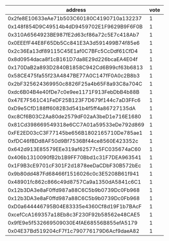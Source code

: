 address|vote|timestamp|signature
---|---|---|---
0x2fe8E10633eAe71b503C60180C4190710a132237|1|1600182611|0xb990774dc707354d08caf50cf03c93395dfae9fc3114401c6710e80e3814a5184b41f5885ffe3996218659960f16c4917c7d872433fbe218b189228db2fe96631c
0x148f854D9C49514b4dD9459702E1F9629B9F6F0B|1|1600183446|0xf3b32b4ab4842825f96114b54086ffe692719ed80dd10b1cc493f315a0ac98a44bf56dc3f77b095918b5bcdc727eb879497eca30a1389b0a92b7c9897140a6ca1b
0x310A6564923BE987fE2d63cf86a72c5E7c418Ab7|1|1600183491|0x40eebd88c339eae52e58cff653f0aac6ddf29079d9f3de578d8a2bce363847ed63163a3040bc2851ef652e60395bc0369af14b1b9dfa70e0f72111490732fb0a1c
0x0EEEfF44E8F65Db5Cc841E3A3d591499B74f85e6|1|1600183719|0x03c8c9effa7c73e18233f28c3ca17030d328d69c30f7f2aa87924456e2eaf7d155e50da0b6caf439db8c861276cc0c7aa622e7a76ef6f66a48c2babd38bf6db11b
0x2c36Ea13df89115C45E1af0C7BFc5CcDdf61CfD4|1|1600184513|0x83473619f4e943990e2b19a4fa48c62d2824eeac7fb76d9719512fe1fe9615e777986b8ebe4d29e61dd646552d37b92cd47e62b3ade7c36ed622d92f44117cff1c
0x8d0954daca8f1cB161D7da8E29d226bcaEA4E04f|1|1600184845|0x544a161337cf1bf1e4ac11cbdee58b482e43a980cf5e86dae6c48ce2e13b36cc7658c44bbfa48619f81e593592a6a0ff4080aa0a8adcb455aa451fe35b224a131c
0x170DaB2a893D2840B1858C942Cd6B99cf63b6813|1|1600185045|0xa3f6ab17deff86efa09f758fba214384347b264f903d3f97b04a18a8ad9f6b8c58f9ca3dfdcc3c5ac2dab2beb235eb9fa401f7bb51e6bc10f374c8cf249b0e751b
0x58CE475fa55f23A4847BE77A0C147fF0A0c2B8b3|1|1600185369|0x10a8f7faa04bed2f713dd8f9a3dc14ef5699e20355fd7ad48bd7ed55475d4dcb2b5f533d78093eb47849b4466af407b7cedeb32825b9ee203c884aabede9a35a1b
0x2bF325624369950c8826F25a4b65F8a93C8a704C|1|1600185398|0x5fb4998e7a8eca2200c293c63224c46803745076171846c8a5eff9236a31b4b6240be468df3b1f92dc08a10d37df129b6493179317d8808082659583a8e8809b1b
0xdc6B04B4e40fDe7c0e9ee1171F913FebDbB4b88B|1|1600185482|0x4080e2035368320449a4f1ca92c93067c5158c50518ee5ba887bb5f70eb36b3c3e7e41cbdd4495ad579b45a91441ce6169b6ae6629f7055b1110912360cb91e21c
0x47E7F561C41FeDF25B123F7D679f144c7aD3FFc6|1|1600185945|0x9a1357f8badc5f2c17c4ee7a748c862c2f26c4150e3da6aac10ad435cf1d42ff16162f293d380f17cbc5ca69aa6559ea9ad172bd776b551676ca7364b724eb721c
0xD9e5CfD188ff6082B3d541b4f5ff4a86727135dA|1|1600186134|0x7d9683bc0b1638b64d61d15e1d59b7cef13f3217358ad867f8e49206c06d88535bbd2bf8a81dd867adbf73cae111c1ae28f2308721290afdbac1cfe9013a21711b
0xc8Cf6B03C2Aa80de2579dF02aA3beD1e716E1680|1|1600187005|0x872fe9b28c794a079eaaa55c02d34dcd95c206150a3ba79b290b37fb40ae734d5e467213db13eb3af615b7e378896637bdecce287090d4560c65b2f10556261e1c
0x81Cd398669549318e6CC7A01a59533eDe792d869|1|1600187500|0xada506ef9d6ad4739cffe2786b98bf9697fe47ba7d441349f6c54a86b45744af515072887e0ac646f373af928be10da43920c64c556e261ed64620a3d34993ab1b
0xFE2ED03cC3F77145be656B1802165710De785ae1|1|1600188456|0xd50e033e8ea671a10be51ac73946244189cda3c74fb38227607e72c9dc521f5e018f5f9ba6207263183e0355af33d6fd82d2e226d531b468ad54b9c282e0b43c1c
0xfDC46fBDd8AF50d9Bf7536Bf44ce8560E423352c|1|1600188686|0xabde3a16d7598520677da8e70830eebeffc2a95f255f5bdf40f8fda5d0ac235e0013f6ea083667e0fe646fa4dbbed95e114fbde175d7d2252572a7f2693eeb6d1c
0x642d913E85579EEe319af62577c5FC035674aC60|1|1600189538|0xb8111068458770a08756582d0d19b027bce3474aa933ea4c3423955979f583601642512df0d916b497cdd52d3957369ed398a2f0cfe28bee2b1108828024973f1b
0x406b1310090fB2b1B9FF70Bbd1c31F7DEA963541|1|1600204840|0xd28e4accc4b8a4e6d92f4179bb7ddea13059f8fd8953126b6a4f517c16a1afa33fa30ab9ced9cf45162b67ac7e1afc01dc171f9a6dcc5496812fe0e4f81403a31c
0x1F9B3cE9701cF301F2d1878eeDaCDbF30B572bEc|1|1600208397|0xff41468ba9d6467e441facce744b3b2145a4d0a20f2b11ee442827857f47bc0b6d8060f419ac7ae80be9d1cdd75cb13407454044e874e786a7bbf7ce298ed5e31b
0x9b80dd487Fd68466f1516026c0c3E5208B61f941|1|1600211637|0x1cd164f99d9e076eae156a2410d33c80e8e18d57223b2d11adbfd5eafc1da8f32fa12f267b2bd134c3947f1d985e26f84d396182e265da80ade1917e622886141c
0x48901fc862c866c49d8757Ca9a1350dA5841c6C1|1|1600216242|0x8d9480e8fba2ca52ab836c9af83d9fdd461bac71d3a6a5ec7c8c76ca0b6e8d2c15cd221f2dc93f3bebdde0d2a0e305152fb19f88400b3f0e4eefb06080b1bf5d1c
0x12b3DA3e8aF0ffd987a88C6C5b9b0739Dc0Fb968|1|1600218453|0x7448b050efefb81ea2fed068ca2db5d1df3b0f93abedaea171f19853ca2929fd560cdd2c02f4522a731a766697da1f163945918ebe04a11093667780f667902c1b
0x12b3DA3e8aF0ffd987a88C6C5b9b0739Dc0Fb968|1|1600218535|0xed045a847b498b57489508abaeecd6a7918920b9009e606be5ae0db0bbc7755964bbf5d1de17161bbe89fe133f99d6397046c822db27b4df9681ddb917e766ff1b
0xD0a644446795B04E83335e4360Cf8d19F1b7BAcF|1|1600218906|0xa15678d6d52d7c6a05b52df1611817cacda6ad03c60e831aa924e038fc9afdbd4d1e4c3cf3b187735a26fe22a6dbcaf7aec8d12dac92833ccb50d8a375ffbf121b
0xcefCcA169357a18Eb8c3F230F92b58562e48CAE5|1|1600219025|0xf82de7e3b581942e84cc7dce2dc959866a9bd1c8e334b2db2f3af612bccb7b331a98ef21714ec6c0593d54f9a73f3461d46021a2b2c45bffffc098957cd9d34b1c
0x9fE9e5f532669509030E4fAE68556B855efA5179|1|1600219415|0x59316222bec7b52dde6b63c04714684f2c716665ae009a0b9260e4f71b75fc4163615c411f4f456dd21c329d5a9d8b2c2f08f2f0fc58a256645c85d2b86719541b
0x04E37Bd519204cF7f1c790776179D6Acf9daeA82|1|1600231676|0xd90477767101479f6de92def26e71893c76bef9892a9f95161a8bda2032e06a70679e34628f225f00e61dd46c1374323f6ea6454206634f10eb4df336898cfee1b